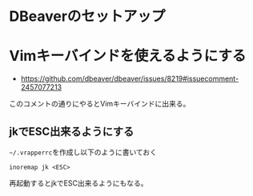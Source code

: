 # DBeaverのセットアップ

# Vimキーバインドを使えるようにする

- https://github.com/dbeaver/dbeaver/issues/8219#issuecomment-2457077213

このコメントの通りにやるとVimキーバインドに出来る。

## jkでESC出来るようにする

`~/.vrapperrc`を作成し以下のように書いておく

```
inoremap jk <ESC>
```

再起動するとjkでESC出来るようにもなる。


